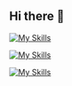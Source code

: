 ## Hi there 👋
[![My Skills](https://skillicons.dev/icons?i=java,nodejs&theme=light)](https://skillicons.dev)

[![My Skills](https://skillicons.dev/icons?i=js,html)](https://skillicons.dev)

[![My Skills](https://skillicons.dev/icons?i=git&theme=light)](https://skillicons.dev)
<!--
**smoo1203/smoo1203** is a ✨ _special_ ✨ repository because its `README.md` (this file) appears on your GitHub profile.

Here are some ideas to get you started:

- 🔭 I’m currently working on ...
- 🌱 I’m currently learning ...
- 👯 I’m looking to collaborate on ...
- 🤔 I’m looking for help with ...
- 💬 Ask me about ...
- 📫 How to reach me: ...
- 😄 Pronouns: ...
- ⚡ Fun fact: ...
-->
